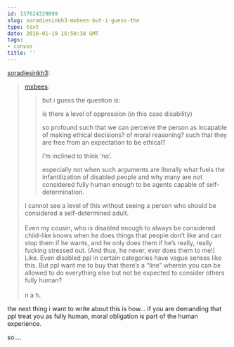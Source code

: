 ```yaml
---
id: 137624329899
slug: soradiesinkh3-mxbees-but-i-guess-the
type: text
date: 2016-01-19 15:50:38 GMT
tags:
- convos
title: ''
---
```

<p><a class="tumblr_blog" href="http://soradiesinkh3.tumblr.com/post/137623871063">soradiesinkh3</a>:</p>
<blockquote>
<p><a class="tumblr_blog" href="http://mxbees.tumblr.com/post/137618746569">mxbees</a>:</p>
<blockquote>
<p>but i guess the question is:</p>

<p>is there a level of oppression (in this case disability)</p>

<p>so profound such that we can perceive the person as incapable of making ethical decisions? of moral reasoning? such that they are free from an expectation to be ethical?</p>

<p>i’m inclined to think ‘no’.</p>

<p>especially not when such arguments are literally what fuels the infantilization of disabled people and why many are not considered fully human enough to be agents capable of self-determination.</p>
</blockquote>
<p>I cannot see a level of this without seeing a person who should be considered a self-determined adult.<br><br>Even my cousin, who is disabled enough to always be considered child-like knows when he does things that people don’t like and can stop them if he wants, and he only does them if he’s really, really fucking stressed out. (And thus, he never, ever does them to me!) Like. Even disabled ppl in certain categories have vague senses like this. But ppl want me to buy that there’s a “line” wherein you can be allowed to do everything else but not be expected to consider others fully human?<br><br>n a h.</p>
</blockquote>

the next thing i want to write about this is how... if you are demanding that ppl treat you as fully human, moral obligation is part of the human experience.

so....
